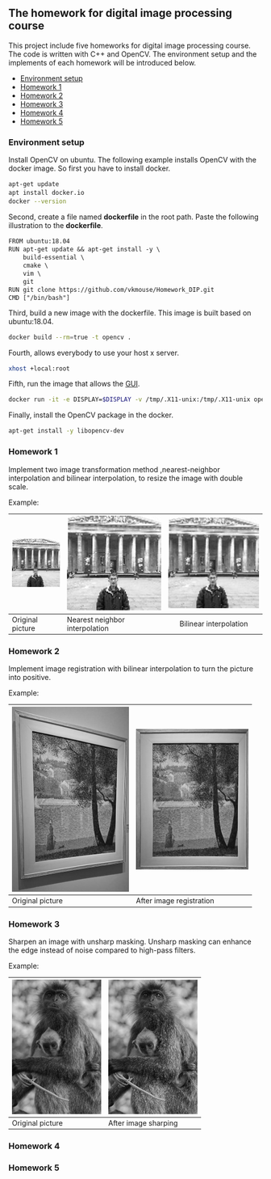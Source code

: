 ## The homework for digital image processing course
This project include five homeworks for digital image processing course. The code is written with C++ and OpenCV. The environment setup and the implements of each homework will be introduced below.

- [Environment setup](#Environment-setup)
- [Homework 1](#Homework-1)
- [Homework 2](#Homework-2)
- [Homework 3](#Homework-3)
- [Homework 4](#Homework-4)
- [Homework 5](#Homework-5)


### Environment setup
Install OpenCV on ubuntu. The following example installs OpenCV with the docker image. So first you have to install docker.

```bash
apt-get update
apt install docker.io
docker --version
```

Second, create a file named **dockerfile** in the root path. Paste the following illustration to the **dockerfile**.

	FROM ubuntu:18.04
	RUN apt-get update && apt-get install -y \	
		build-essential \
		cmake \
		vim \
		git	
    RUN git clone https://github.com/vkmouse/Homework_DIP.git
    CMD ["/bin/bash"]

Third, build a new image with the dockerfile. This image is built based on ubuntu:18.04.

```bash
docker build --rm=true -t opencv .
```

Fourth, allows everybody to use your host x server.

```bash
xhost +local:root
```

Fifth, run the image that allows the [GUI](http://wiki.ros.org/docker/Tutorials/GUI).

```bash
docker run -it -e DISPLAY=$DISPLAY -v /tmp/.X11-unix:/tmp/.X11-unix opencv:latest
```

Finally, install the OpenCV package in the docker.

```bash
apt-get install -y libopencv-dev
```

### Homework 1
Implement two image transformation method ,nearest-neighbor interpolation and bilinear interpolation, to resize the image with double scale.

Example:

|![](https://github.com/vkmouse/Homework_DIP/blob/master/figure/HW1-1.jpg?raw=true)|![](https://github.com/vkmouse/Homework_DIP/blob/master/figure/HW1-2.jpg?raw=true)|![](https://github.com/vkmouse/Homework_DIP/blob/master/figure/HW1-3.jpg?raw=true)|
|---|---|:---:|
| Original picture | Nearest neighbor interpolation | Bilinear interpolation |

### Homework 2
Implement image registration with bilinear interpolation to turn the picture into positive.

Example:

|<img src="https://github.com/vkmouse/Homework_DIP/blob/master/figure/HW2-1.jpg" width="232" height="366" />|<img src="https://github.com/vkmouse/Homework_DIP/blob/master/figure/HW2-2.jpg" width="223" height="278" />|
|---|---|
| Original picture | After image registration |

### Homework 3
Sharpen an image with unsharp masking. Unsharp masking can enhance the edge instead of noise compared to high-pass filters.

Example: 

|<img src="https://github.com/vkmouse/Homework_DIP/blob/master/figure/HW3-1.jpg" width="177" height="266" />|<img src="https://github.com/vkmouse/Homework_DIP/blob/master/figure/HW3-2.jpg" width="177" height="266" />|
|---|---|
| Original picture | After image sharping |

### Homework 4

### Homework 5

